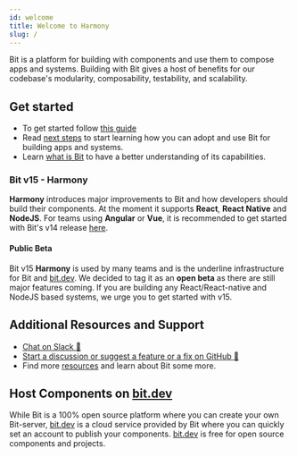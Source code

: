 ```yaml
---
id: welcome
title: Welcome to Harmony
slug: /
---
```


Bit is a platform for building with components and use them to compose apps and systems. Building with Bit gives a host of benefits for our codebase's modularity, composability, testability, and scalability.

## Get started

* To get started follow [this guide](/getting-started/installing-bit) 
* Read [next steps](getting-started/whats-next) to start learning how you can adopt and use Bit for building apps and systems.
* Learn [what is Bit](essentials/what-is-bit) to have a better understanding of its capabilities.

### Bit v15 - Harmony

**Harmony** introduces major improvements to Bit and how developers should build their components. At the moment it supports **React**, **React Native** and **NodeJS**. For teams using **Angular** or **Vue**, it is recommended to get started with Bit's v14 release [here](https://doce.bit.dev).

#### Public Beta

Bit v15 **Harmony** is used by many teams and is the underline infrastructure for Bit and [bit.dev](https://bit.dev). We decided to tag it as an **open beta** as there are still major features coming. If you are building any React/React-native and NodeJS based systems, we urge you to get started with v15.

## Additional Resources and Support

* [Chat on Slack :beers:](https://join.slack.com/t/bit-dev-community/shared_invite/enQtNzM2NzQ3MTQzMTg3LWI2YmFmZjQwMTkxNmFmNTVkYzU2MGI2YjgwMmJlZDdkNWVhOGIzZDFlYjg4MGRmOTM4ODAxNTIxMTMwNWVhMzg)
* [Start a discussion or suggest a feature or a fix on GitHub :wrench:](https://github.com/teambit/bit/issues)
* Find more [resources](resources/conference-talks) and learn about Bit some more.

## Host Components on [bit.dev](https://bit.dev)

While Bit is a 100% open source platform where you can create your own Bit-server, [bit.dev](https://bit.dev) is a cloud service provided by Bit where you can quickly set an account to publish your components. [bit.dev](https://bit.dev) is free for open source components and projects.
